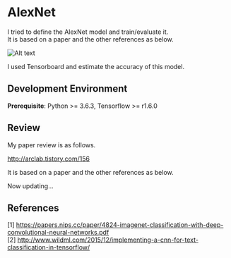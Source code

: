 # AlexNet
I tried to define the AlexNet model and train/evaluate it.  
It is based on a paper and the other references as below.  

![Alt text](https://github.com/asyncbridge/deep-learning/blob/master/AlexNet/alexnet.png?raw=true)  
  
I used Tensorboard and estimate the accuracy of this model.

## Development Environment
__Prerequisite__: Python >= 3.6.3, Tensorflow >= r1.6.0  

## Review
My paper review is as follows.    
  
http://arclab.tistory.com/156  

It is based on a paper and the other references as below.  

Now updating...  

## References
[1] https://papers.nips.cc/paper/4824-imagenet-classification-with-deep-convolutional-neural-networks.pdf    
[2] http://www.wildml.com/2015/12/implementing-a-cnn-for-text-classification-in-tensorflow/  